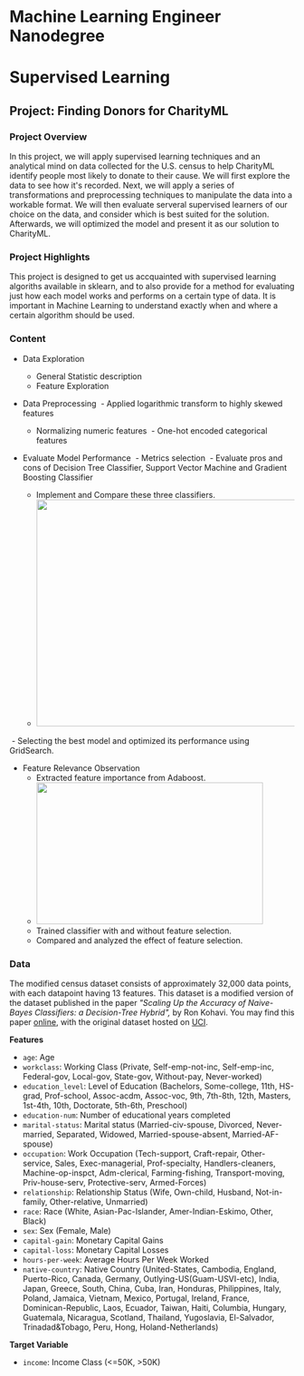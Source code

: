 # Machine Learning Engineer Nanodegree
# Supervised Learning
## Project: Finding Donors for CharityML

### Project Overview
In this project, we will apply supervised learning techniques and an analytical mind on data collected for the U.S. census to help CharityML identify people most likely to donate to their cause. We will first explore the data to see how it's recorded. Next, we will apply a series of transformations and preprocessing techniques to manipulate the data into a workable format. We will then evaluate serveral supervised learners of our choice on the data, and consider which is best suited for the solution. Afterwards, we will optimized the model and present it as our solution to CharityML. 

### Project Highlights
This project is designed to get us accquainted with supervised learning algoriths available in sklearn, and to also provide for a method for evaluating just how each model works and performs on a certain type of data. It is important in Machine Learning to understand exactly when and where a certain algorithm should be used. 

### Content

- Data Exploration
  - General Statistic description
  - Feature Exploration
  
- Data Preprocessing
  - Applied logarithmic transform to highly skewed features
  - Normalizing numeric features
  - One-hot encoded categorical features
  
- Evaluate Model Performance
  - Metrics selection
  - Evaluate pros and cons of Decision Tree Classifier, Support Vector Machine and Gradient Boosting Classifier
  - Implement and Compare these three classifiers.
  - <img src="https://user-images.githubusercontent.com/17235054/32567714-1dd2fcda-c48a-11e7-9182-fd4df8781b86.png" width=700 height=400>
  - Selecting the best model and optimized its performance using GridSearch. 
  
- Feature Relevance Observation
  - Extracted feature importance from Adaboost.
  - <img src="https://user-images.githubusercontent.com/17235054/32568143-6a8857b8-c48b-11e7-8b06-683b6711bba6.png" width=400 height=250>
  - Trained classifier with and without feature selection.
  - Compared and analyzed the effect of feature selection. 



### Data

The modified census dataset consists of approximately 32,000 data points, with each datapoint having 13 features. This dataset is a modified version of the dataset published in the paper *"Scaling Up the Accuracy of Naive-Bayes Classifiers: a Decision-Tree Hybrid",* by Ron Kohavi. You may find this paper [online](https://www.aaai.org/Papers/KDD/1996/KDD96-033.pdf), with the original dataset hosted on [UCI](https://archive.ics.uci.edu/ml/datasets/Census+Income).

**Features**
- `age`: Age
- `workclass`: Working Class (Private, Self-emp-not-inc, Self-emp-inc, Federal-gov, Local-gov, State-gov, Without-pay, Never-worked)
- `education_level`: Level of Education (Bachelors, Some-college, 11th, HS-grad, Prof-school, Assoc-acdm, Assoc-voc, 9th, 7th-8th, 12th, Masters, 1st-4th, 10th, Doctorate, 5th-6th, Preschool)
- `education-num`: Number of educational years completed
- `marital-status`: Marital status (Married-civ-spouse, Divorced, Never-married, Separated, Widowed, Married-spouse-absent, Married-AF-spouse)
- `occupation`: Work Occupation (Tech-support, Craft-repair, Other-service, Sales, Exec-managerial, Prof-specialty, Handlers-cleaners, Machine-op-inspct, Adm-clerical, Farming-fishing, Transport-moving, Priv-house-serv, Protective-serv, Armed-Forces)
- `relationship`: Relationship Status (Wife, Own-child, Husband, Not-in-family, Other-relative, Unmarried)
- `race`: Race (White, Asian-Pac-Islander, Amer-Indian-Eskimo, Other, Black)
- `sex`: Sex (Female, Male)
- `capital-gain`: Monetary Capital Gains
- `capital-loss`: Monetary Capital Losses
- `hours-per-week`: Average Hours Per Week Worked
- `native-country`: Native Country (United-States, Cambodia, England, Puerto-Rico, Canada, Germany, Outlying-US(Guam-USVI-etc), India, Japan, Greece, South, China, Cuba, Iran, Honduras, Philippines, Italy, Poland, Jamaica, Vietnam, Mexico, Portugal, Ireland, France, Dominican-Republic, Laos, Ecuador, Taiwan, Haiti, Columbia, Hungary, Guatemala, Nicaragua, Scotland, Thailand, Yugoslavia, El-Salvador, Trinadad&Tobago, Peru, Hong, Holand-Netherlands)

**Target Variable**
- `income`: Income Class (<=50K, >50K)
